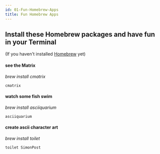 ```yaml
---
id: 01-Fun-Homebrew-Apps
title: Fun Homebrew Apps
---
```


## Install these Homebrew packages and have fun in your Terminal

(If you haven't installed [Homebrew](https://brew.sh/) yet)

#### see the Matrix

*brew install cmatrix*

`cmatrix`

#### watch some fish swim

*brew install asciiquarium*

`asciiquarium`

#### create ascii character art

*brew install toilet*

`toilet SimonPost`